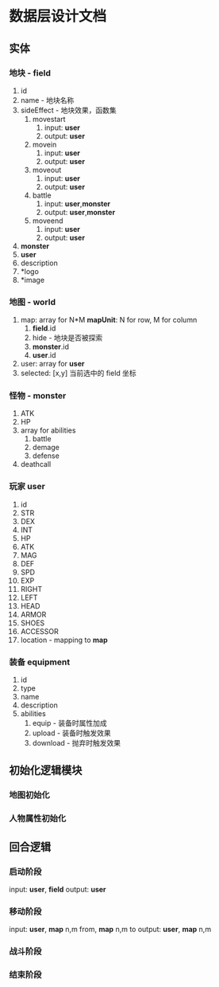 # 数据层设计文档

## 实体

### 地块 - **field**

1. id
2. name - 地块名称
3. sideEffect - 地块效果，函数集
   1. movestart
      1. input: **user**
      2. output: **user**
   2. movein
      1. input: **user**
      2. output: **user**
   3. moveout
      1. input: **user**
      2. output: **user**
   4. battle
      1. input: **user**,**monster**
      2. output: **user**,**monster**
   5. moveend
      1. input: **user**
      2. output: **user**
4. **monster**
5. **user**
6. description
7. \*logo
8. \*image

### 地图 - **world**

1. map: array for N\*M **mapUnit**: N for row, M for column
   1. **field**.id
   2. hide - 地块是否被探索
   3. **monster**.id
   4. **user**.id
2. user: array for **user**
3. selected: [x,y] 当前选中的 field 坐标

### 怪物 - **monster**

1. ATK
2. HP
3. array for abilities
   1. battle
   2. demage
   3. defense
4. deathcall

### 玩家 **user**

1. id
2. STR
3. DEX
4. INT
5. HP
6. ATK
7. MAG
8. DEF
9. SPD
10. EXP
11. RIGHT
12. LEFT
13. HEAD
14. ARMOR
15. SHOES
16. ACCESSOR
17. location - mapping to **map**

### 装备 **equipment**

1. id
2. type
3. name
4. description
5. abilities
   1. equip - 装备时属性加成
   2. upload - 装备时触发效果
   3. download - 抛弃时触发效果

## 初始化逻辑模块

### 地图初始化

### 人物属性初始化

## 回合逻辑

### 启动阶段

input: **user**, **field**
output: **user**

### 移动阶段

input: **user**, **map** n,m from, **map** n,m to
output: **user**, **map** n,m

### 战斗阶段

### 结束阶段
